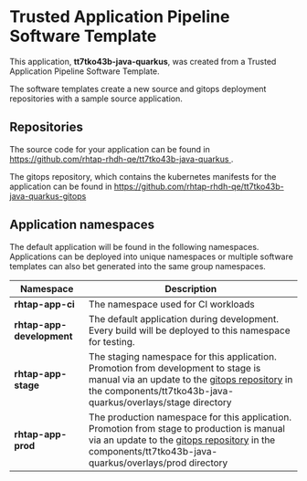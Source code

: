 # Trusted Application Pipeline Software Template

This application, **tt7tko43b-java-quarkus**, was created from a Trusted Application Pipeline Software Template.

The software templates create a new source and gitops deployment repositories with a sample source application. 

## Repositories

The source code for your application can be found in [https://github.com/rhtap-rhdh-qe/tt7tko43b-java-quarkus ](https://github.com/rhtap-rhdh-qe/tt7tko43b-java-quarkus ).
 
The gitops repository, which contains the kubernetes manifests for the application can be found in 
[https://github.com/rhtap-rhdh-qe/tt7tko43b-java-quarkus-gitops ](https://github.com/rhtap-rhdh-qe/tt7tko43b-java-quarkus-gitops ) 

## Application namespaces 

The default application will be found in the following namespaces. Applications can be deployed into unique namespaces or multiple software templates can also bet generated into the same group namespaces.  

|  Namespace   |  Description   |  
| -------- | -------- |
| **rhtap-app-ci** | The namespace used for CI workloads |
| **rhtap-app-development** | The default application during development. Every build will be deployed to this namespace for testing. |
| **rhtap-app-stage** | The staging namespace for this application. Promotion from development to stage is manual via an update to the [gitops repository](https://github.com/rhtap-rhdh-qe/tt7tko43b-java-quarkus-gitops ) in the components/tt7tko43b-java-quarkus/overlays/stage directory |
| **rhtap-app-prod** | The production namespace for this application. Promotion from stage to production is manual via an update to the [gitops repository](https://github.com/rhtap-rhdh-qe/tt7tko43b-java-quarkus-gitops ) in the components/tt7tko43b-java-quarkus/overlays/prod directory |